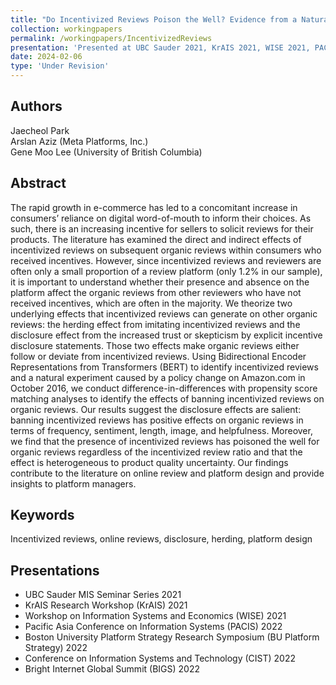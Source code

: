 ```yaml
---
title: "Do Incentivized Reviews Poison the Well? Evidence from a Natural Experiment at Amazon.com"
collection: workingpapers
permalink: /workingpapers/IncentivizedReviews
presentation: 'Presented at UBC Sauder 2021, KrAIS 2021, WISE 2021, PACIS 2022, SCECR 2022, BU Plat 2022, CIST 2022, BIGS 2022'
date: 2024-02-06
type: 'Under Revision'
---
```


## Authors
Jaecheol Park\
Arslan Aziz (Meta Platforms, Inc.)\
Gene Moo Lee (University of British Columbia)

## Abstract
The rapid growth in e-commerce has led to a concomitant increase in consumers’ reliance on digital word-of-mouth to inform their choices. As such, there is an increasing incentive for sellers to solicit reviews for their products. The literature has examined the direct and indirect effects of incentivized reviews on subsequent organic reviews within consumers who received incentives. However, since incentivized reviews and reviewers are often only a small proportion of a review platform (only 1.2% in our sample), it is important to understand whether their presence and absence on the platform affect the organic reviews from other reviewers who have not received incentives, which are often in the majority. We theorize two underlying effects that incentivized reviews can generate on other organic reviews: the herding effect from imitating incentivized reviews and the disclosure effect from the increased trust or skepticism by explicit incentive disclosure statements. Those two effects make organic reviews either follow or deviate from incentivized reviews. Using Bidirectional Encoder Representations from Transformers (BERT) to identify incentivized reviews and a natural experiment caused by a policy change on Amazon.com in October 2016, we conduct difference-in-differences with propensity score matching analyses to identify the effects of banning incentivized reviews on organic reviews. Our results suggest the disclosure effects are salient: banning incentivized reviews has positive effects on organic reviews in terms of frequency, sentiment, length, image, and helpfulness. Moreover, we find that the presence of incentivized reviews has poisoned the well for organic reviews regardless of the incentivized review ratio and that the effect is heterogeneous to product quality uncertainty. Our findings contribute to the literature on online review and platform design and provide insights to platform managers.

## Keywords
Incentivized reviews, online reviews, disclosure, herding, platform design

## Presentations
* UBC Sauder MIS Seminar Series 2021
* KrAIS Research Workshop (KrAIS) 2021
* Workshop on Information Systems and Economics (WISE) 2021
* Pacific Asia Conference on Information Systems (PACIS) 2022
* Boston University Platform Strategy Research Symposium (BU Platform Strategy) 2022
* Conference on Information Systems and Technology (CIST) 2022
* Bright Internet Global Summit (BIGS) 2022

